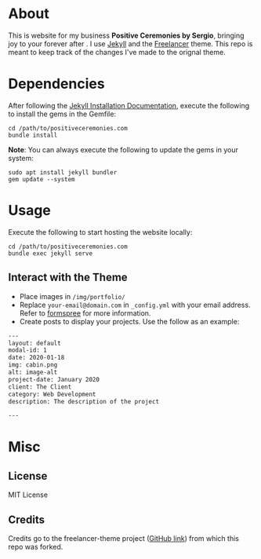 # About

This is website for my business **Positive Ceremonies by Sergio**, bringing joy
to your forever after . I use [Jekyll](https://jekyllrb.com/) and
the [Freelancer](https://jekyllthemes.io/theme/freelancer-theme) theme. This
repo is meant to keep track of the changes I've made to the orignal theme.

# Dependencies

After following
the
[Jekyll Installation Documentation](https://jekyllrb.com/docs/installation/),
execute the following to install the gems in the Gemfile:

    cd /path/to/positiveceremonies.com
    bundle install

**Note**: You can always execute the following to update the gems in your
system:

    sudo apt install jekyll bundler
    gem update --system

# Usage

Execute the following to start hosting the website locally:

    cd /path/to/positiveceremonies.com
    bundle exec jekyll serve

## Interact with the Theme

 - Place images in `/img/portfolio/`
 - Replace `your-email@domain.com` in `_config.yml` with your email
   address. Refer to [formspree](http://formspree.io/) for more information.
 - Create posts to display your projects. Use the follow as an example:

```txt
---
layout: default
modal-id: 1
date: 2020-01-18
img: cabin.png
alt: image-alt
project-date: January 2020
client: The Client
category: Web Development
description: The description of the project

---
```

# Misc

## License

MIT License

## Credits

Credits go to the freelancer-theme project
([GitHub link](https://github.com/jeromelachaud/freelancer-theme)) from which
this repo was forked.
